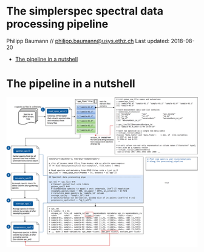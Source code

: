 The simplerspec spectral data processing pipeline
================
Philipp Baumann // <philipp.baumann@usys.ethz.ch>
Last updated: 2018-08-20

-   [The pipeline in a nutshell](#the-pipeline-in-a-nutshell)

The pipeline in a nutshell
==========================

<a href="https://github.com/philipp-baumann/spectro-platform-graphs/blob/master/simplerspec-read-proc-tibble.png"><img src="https://github.com/philipp-baumann/spectro-platform-graphs/blob/master/simplerspec-read-proc-tibble.png" width="800"/></a>
